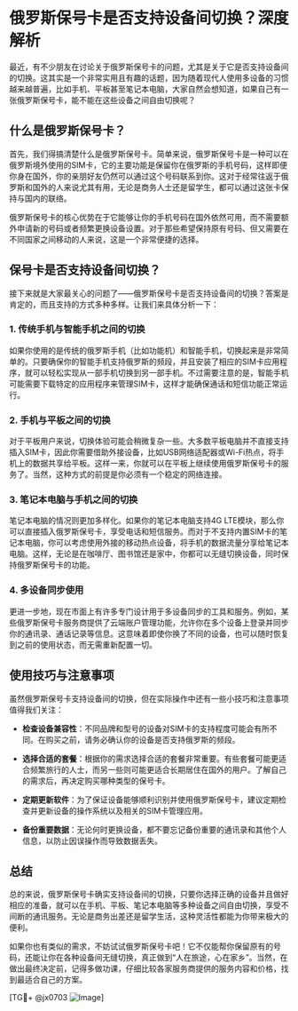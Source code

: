# 俄罗斯保号卡是否支持设备间切换？深度解析

最近，有不少朋友在讨论关于俄罗斯保号卡的问题，尤其是关于它是否支持设备间的切换。这其实是一个非常实用且有趣的话题，因为随着现代人使用多设备的习惯越来越普遍，比如手机、平板甚至笔记本电脑，大家自然会想知道，如果自己有一张俄罗斯保号卡，能不能在这些设备之间自由切换呢？

## 什么是俄罗斯保号卡？

首先，我们得搞清楚什么是俄罗斯保号卡。简单来说，俄罗斯保号卡是一种可以在俄罗斯境外使用的SIM卡，它的主要功能是保留你在俄罗斯的手机号码，这样即便你身在国外，你的亲朋好友仍然可以通过这个号码联系到你。这对于经常往返于俄罗斯和国外的人来说尤其有用，无论是商务人士还是留学生，都可以通过这张卡保持与国内的联络。

俄罗斯保号卡的核心优势在于它能够让你的手机号码在国外依然可用，而不需要额外申请新的号码或者频繁更换设备设置。对于那些希望保持原有号码、但又需要在不同国家之间移动的人来说，这是一个非常便捷的选择。

## 保号卡是否支持设备间切换？

接下来就是大家最关心的问题了——俄罗斯保号卡是否支持设备间的切换？答案是肯定的，而且支持的方式多种多样。让我们来具体分析一下：

### 1. **传统手机与智能手机之间的切换**

如果你使用的是传统的俄罗斯手机（比如功能机）和智能手机，切换起来是非常简单的。只要确保你的智能手机支持俄罗斯的频段，并且安装了相应的SIM卡应用程序，就可以轻松实现从一部手机切换到另一部手机。不过需要注意的是，智能手机可能需要下载特定的应用程序来管理SIM卡，这样才能确保通话和短信功能正常运行。

### 2. **手机与平板之间的切换**

对于平板用户来说，切换体验可能会稍微复杂一些。大多数平板电脑并不直接支持插入SIM卡，因此你需要借助外接设备，比如USB网络适配器或Wi-Fi热点，将手机上的数据共享给平板。这样一来，你就可以在平板上继续使用俄罗斯保号卡的服务了。当然，这种方式的前提是你必须有一个稳定的网络连接。

### 3. **笔记本电脑与手机之间的切换**

笔记本电脑的情况则更加多样化。如果你的笔记本电脑支持4G LTE模块，那么你可以直接插入俄罗斯保号卡，享受电话和短信服务。而对于不支持内置SIM卡的笔记本电脑，你可以考虑使用外接的移动热点设备，将手机的数据流量分享给笔记本电脑。这样，无论是在咖啡厅、图书馆还是家中，你都可以无缝切换设备，同时保持俄罗斯保号卡的功能。

### 4. **多设备同步使用**

更进一步地，现在市面上有许多专门设计用于多设备同步的工具和服务。例如，某些俄罗斯保号卡服务商提供了云端账户管理功能，允许你在多个设备上登录并同步你的通讯录、通话记录等信息。这意味着即使你换了不同的设备，也可以随时恢复到之前的使用状态，而无需重新配置一切。

## 使用技巧与注意事项

虽然俄罗斯保号卡支持设备间的切换，但在实际操作中还有一些小技巧和注意事项值得我们关注：

- **检查设备兼容性**：不同品牌和型号的设备对SIM卡的支持程度可能会有所不同。在购买之前，请务必确认你的设备是否支持俄罗斯的频段。
  
- **选择合适的套餐**：根据你的需求选择合适的套餐非常重要。有些套餐可能更适合频繁旅行的人士，而另一些则可能更适合长期居住在国外的用户。了解自己的需求后，再决定购买哪种类型的保号卡。

- **定期更新软件**：为了保证设备能够顺利识别并使用俄罗斯保号卡，建议定期检查并更新设备的操作系统以及相关的SIM卡管理应用。

- **备份重要数据**：无论何时更换设备，都不要忘记备份重要的通讯录和其他个人信息，以防止因误操作而导致数据丢失。

## 总结

总的来说，俄罗斯保号卡确实支持设备间的切换，只要你选择正确的设备并且做好相应的准备，就可以在手机、平板、笔记本电脑等多种设备之间自由切换，享受不间断的通讯服务。无论是商务出差还是留学生活，这种灵活性都能为你带来极大的便利。

如果你也有类似的需求，不妨试试俄罗斯保号卡吧！它不仅能帮你保留原有的号码，还能让你在各种设备间无缝切换，真正做到“人在旅途，心在家乡”。当然，在做出最终决定前，记得多做功课，仔细比较各家服务商提供的服务内容和价格，找到最适合自己的方案。

[TG💪+ @jx0703 ![Image](https://github.com/user-attachments/assets/dbca1d08-cadb-493c-b0ec-ad6f7a83f270)]